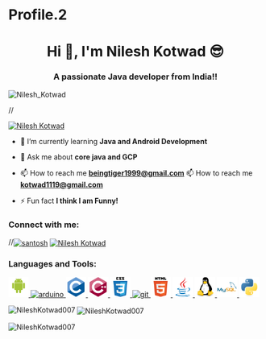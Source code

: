 # Profile.2
<h1 align="center">Hi 👋, I'm Nilesh Kotwad 😎</h1>
<h3 align="center">A passionate Java developer from India!!</h3>

<p align="left"> <img src="https://komarev.com/ghpvc/?username=codersantosh007&label=Profile%20views&color=0e75b6&style=flat" alt="Nilesh_Kotwad" /> </p>

<p align="left"> <a href="https://github.com/Nileshkotwad007" alt="NileshKotwad007" /></a> </p>

//<p align="left"> <a href="https://twitter.com/Nilesh" target="blank"><img src="https://img.shields.io/twitter/follow/santoshmakane?logo=twitter&style=for-the-badge" alt="Nilesh Kotwad" /></a> </p>

- 🌱 I’m currently learning **Java and Android Development**

- 💬 Ask me about **core java and GCP**

- 📫 How to reach me **beingtiger1999@gmail.com**
  📫 How to reach me **kotwad1119@gmail.com**

- ⚡ Fun fact **I think I am Funny!**

<h3 align="left">Connect with me:</h3>
<p align="left">
//<a href="https://twitter.com/NileshKotwad007" target="blank"><img align="center" src="https://raw.githubusercontent.com/rahuldkjain/github-profile-readme-generator/master/src/images/icons/Social/twitter.svg" alt="santosh" height="30" width="40" /></a>
<a href="https://linkedin.com/in/Nilesh Kotwad" target="blank"><img align="center" src="https://raw.githubusercontent.com/rahuldkjain/github-profile-readme-generator/master/src/images/icons/Social/linked-in-alt.svg" alt="Nilesh Kotwad" height="30" width="40" /></a>
</p>

<h3 align="left">Languages and Tools:</h3>
<p align="left"> <a href="https://developer.android.com" target="_blank"> <img src="https://raw.githubusercontent.com/devicons/devicon/master/icons/android/android-original-wordmark.svg" alt="android" width="40" height="40"/> </a> <a href="https://www.arduino.cc/" target="_blank"> <img src="https://cdn.worldvectorlogo.com/logos/arduino-1.svg" alt="arduino" width="40" height="40"/> </a> <a href="https://www.cprogramming.com/" target="_blank"> <img src="https://raw.githubusercontent.com/devicons/devicon/master/icons/c/c-original.svg" alt="c" width="40" height="40"/> </a> <a href="https://www.w3schools.com/cpp/" target="_blank"> <img src="https://raw.githubusercontent.com/devicons/devicon/master/icons/cplusplus/cplusplus-original.svg" alt="cplusplus" width="40" height="40"/> </a> <a href="https://www.w3schools.com/css/" target="_blank"> <img src="https://raw.githubusercontent.com/devicons/devicon/master/icons/css3/css3-original-wordmark.svg" alt="css3" width="40" height="40"/> </a> <a href="https://git-scm.com/" target="_blank"> <img src="https://www.vectorlogo.zone/logos/git-scm/git-scm-icon.svg" alt="git" width="40" height="40"/> </a> <a href="https://www.w3.org/html/" target="_blank"> <img src="https://raw.githubusercontent.com/devicons/devicon/master/icons/html5/html5-original-wordmark.svg" alt="html5" width="40" height="40"/> </a> <a href="https://www.java.com" target="_blank"> <img src="https://raw.githubusercontent.com/devicons/devicon/master/icons/java/java-original.svg" alt="java" width="40" height="40"/> </a> <a href="https://www.linux.org/" target="_blank"> <img src="https://raw.githubusercontent.com/devicons/devicon/master/icons/linux/linux-original.svg" alt="linux" width="40" height="40"/> </a> <a href="https://www.mysql.com/" target="_blank"> <img src="https://raw.githubusercontent.com/devicons/devicon/master/icons/mysql/mysql-original-wordmark.svg" alt="mysql" width="40" height="40"/> </a> <a href="https://www.python.org" target="_blank"> <img src="https://raw.githubusercontent.com/devicons/devicon/master/icons/python/python-original.svg" alt="python" width="40" height="40"/> </a> </p>

<p><img align="left" src="https://github.com/Nileshkotwad007" alt="NileshKotwad007" /></p>

<p>&nbsp;<img align="center" src="https://github.com/Nileshkotwad007" alt="NileshKotwad007" /></p>

<p><img align="center" src="https://github-readme-streak-stats.herokuapp.com/?user=CoderNileshKotwad007&" alt="NileshKotwad007" /></p>
